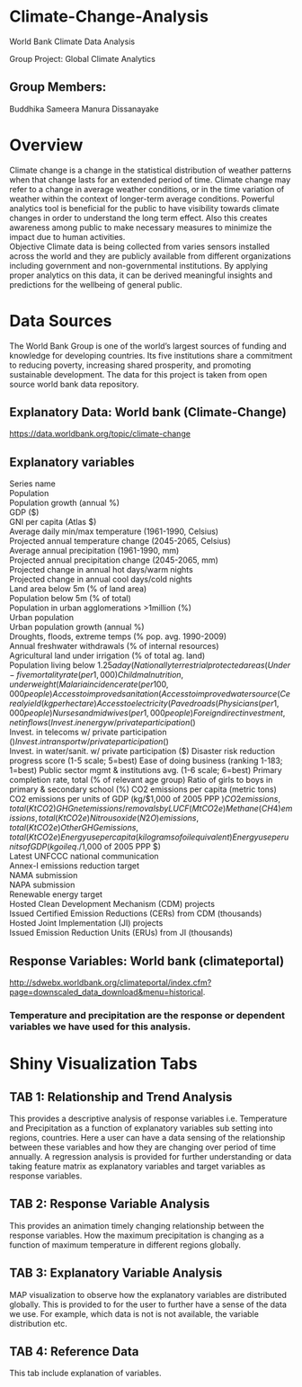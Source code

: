 # Climate-Change-Analysis
World Bank Climate Data Analysis

Group Project:  Global Climate Analytics  














## Group Members:  	
Buddhika Sameera 
Manura Dissanayake 

# Overview 
Climate change is a change in the statistical distribution of weather patterns when that change lasts for an extended period of time. Climate change may refer to a change in average weather conditions, or in the time variation of weather within the context of longer-term average conditions. 
Powerful analytics tool is beneficial for the public to have visibility towards climate changes in order to understand the long term effect. Also this creates awareness among public to make necessary measures to minimize the impact due to human activities.   
Objective Climate data is being collected from varies sensors installed across the world and they are publicly available from different organizations including government and non-governmental institutions. By applying proper analytics on this data, it can be derived meaningful insights and predictions for the wellbeing of general public. 

# Data Sources 

The World Bank Group is one of the world’s largest sources of funding and knowledge for developing countries. Its five institutions share a commitment to reducing poverty, increasing shared prosperity, and promoting sustainable development. The data for this project is taken from open source world bank data repository. 

## Explanatory Data: World bank (Climate-Change)
https://data.worldbank.org/topic/climate-change

## Explanatory variables 

Series name  
Population  
Population growth (annual %)  
GDP ($)  
GNI per capita (Atlas $)       
Average daily min/max temperature (1961-1990, Celsius)  
Projected annual temperature change (2045-2065, Celsius)  
Average annual precipitation (1961-1990, mm)  
Projected annual precipitation change (2045-2065, mm)  
Projected change in annual hot days/warm nights  
Projected change in annual cool days/cold nights  
Land area below 5m (% of land area)  
Population below 5m (% of total)  
Population in urban agglomerations >1million (%)  
Urban population  
Urban population growth (annual %)  
Droughts, floods, extreme temps (% pop. avg. 1990-2009)  
Annual freshwater withdrawals (% of internal resources)  
Agricultural land under irrigation (% of total ag. land)  
Population living below $1.25 a day (% of total)  
Nationally terrestrial protected areas (% of total land area)  
Under-five mortality rate (per 1,000)  
Child malnutrition, underweight (% of under age 5)  
Malaria incidence rate (per 100,000 people)  
Access to improved sanitation (% of total pop.)  
Access to improved water source (% of total pop.)  
Cereal yield (kg per hectare)  
Access to electricity (% of total population)  
Paved roads (% of total roads)  
Physicians (per 1,000 people)  
Nurses and midwives (per 1,000 people)  
Foreign direct investment, net inflows (% of GDP)  
Invest. in energy w/ private participation ($)  
Invest. in telecoms w/ private participation ($)  
Invest. in transport w/ private participation ($)  
Invest. in water/sanit. w/ private participation ($)  
Disaster risk reduction progress score (1-5 scale; 5=best)  
Ease of doing business (ranking 1-183; 1=best)  
Public sector mgmt & institutions avg. (1-6 scale; 6=best)  
Primary completion rate, total (% of relevant age group)  
Ratio of girls to boys in primary & secondary school (%)  
CO2 emissions per capita (metric tons)  
CO2 emissions per units of GDP (kg/$1,000 of 2005 PPP $)  
CO2 emissions, total (KtCO2)  
GHG net emissions/removals by LUCF (MtCO2e)  
Methane (CH4) emissions, total (KtCO2e)  
Nitrous oxide (N2O) emissions, total (KtCO2e)  
Other GHG emissions, total (KtCO2e)  
Energy use per capita (kilograms of oil equivalent)  
Energy use per units of GDP (kg oil eq./$1,000 of 2005 PPP $)  
Latest UNFCCC national communication  
Annex-I emissions reduction target  
NAMA submission  
NAPA submission  
Renewable energy target  
Hosted Clean Development Mechanism (CDM) projects  
Issued Certified Emission Reductions (CERs) from CDM (thousands)  
Hosted Joint Implementation (JI) projects  
Issued Emission Reduction Units (ERUs) from JI (thousands)  

## Response Variables: World bank (climateportal)
http://sdwebx.worldbank.org/climateportal/index.cfm?page=downscaled_data_download&menu=historical.

### Temperature and precipitation are the response or dependent variables we have used for this analysis.  


# Shiny Visualization Tabs

## TAB 1: Relationship and Trend Analysis 

This provides a descriptive analysis of response variables i.e. Temperature and Precipitation as a function of explanatory variables sub setting into regions, countries. Here a user can have a data sensing of the relationship between these variables and how they are changing over period of time annually. 
A regression analysis is provided for further understanding or data taking feature matrix as explanatory variables and target variables as response variables. 

## TAB 2: Response Variable Analysis  
This provides an animation timely changing relationship between the response variables. How the maximum precipitation is changing as a function of maximum temperature in different regions globally. 

## TAB 3: Explanatory Variable Analysis 
MAP visualization to observe how the explanatory variables are distributed globally. This is provided to for the user to further have a sense of the data we use. For example, which data is not is not available, the variable distribution etc. 

## TAB 4: Reference Data 
This tab include explanation of variables. 
